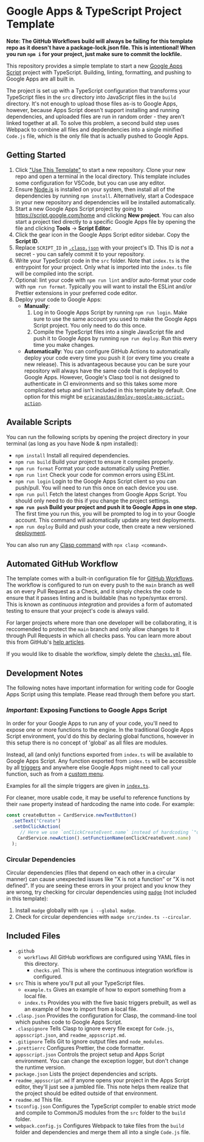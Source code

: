 # Google Apps & TypeScript Project Template

**Note: The GitHub Workflows build will always be failing for this template repo as it doesn't have
a package-lock.json file. This is intentional! When you run `npm i` for your project, just make sure
to commit the lockfile.**

This repository provides a simple template to start a new
[Google Apps Script](https://developers.google.com/apps-script) project with TypeScript. Building,
linting, formatting, and pushing to Google Apps are all built in.

The project is set up with a TypeScript configuration that transforms your TypeScript files in the
`src` directory into JavaScript files in the `build` directory. It's not enough to upload those
files as-is to Google Apps, however, because Apps Script doesn't support installing and running
dependencies, and uploaded files are run in random order - they aren't linked together at all. To
solve this problem, a second build step uses Webpack to combine all files and depdendencies into a
single minified `Code.js` file, which is the only file that is actually pushed to Google Apps.

## Getting Started

1. Click ["Use This Template"](https://github.com/iansan5653/gas-ts-template/generate) to start a
   new repository. Clone your new repo and open a terminal in the local directory. This template
   includes some configuration for VSCode, but you can use any editor.
2. Ensure [Node.js](https://nodejs.org/en/) is installed on your system, then install all of the
   dependencies by running `npm install`. Alternatively, start a Codespace in your new repository
   and dependencies will be installed automatically.
3. Start a new Google Apps Script project by going to https://script.google.com/home and clicking
   **New project**. You can also start a project tied directly to a specific Google Apps file by
   opening the file and clicking **Tools** -> **Script Editor**.
4. Click the gear icon in the Google Apps Script editor sidebar. Copy the **Script ID**.
5. Replace `SCRIPT_ID` in [`.clasp.json`](./.clasp.json) with your project's ID. This ID is _not_ a
   secret - you can safely commit it to your repository.
6. Write your TypeScript code in the `src` folder. Note that `index.ts` is the entrypoint for your
   project. Only what is imported into the `index.ts` file will be compiled into the script.
7. Optional: lint your code with `npm run lint` and/or auto-format your code with `npm run format`.
   Typically you will want to install the ESLint and/or Prettier extensions in your preferred code
   editor.
8. Deploy your code to Google Apps:
   - **Manually**:
     1. Log in to Google Apps Script by running `npm run login`. Make sure to use the same account
        you used to make the Google Apps Script project. You only need to do this once.
     2. Compile the TypeScript files into a single JavaScript file and push it to Google Apps by
        running `npm run deploy`. Run this every time you make changes.
   - **Automatically**: You can configure GitHub Actions to automatically deploy your code every
     time you push it (or every time you create a new release). This is advantageous because you can
     be sure your repository will always have the same code that is deployed to Google Apps.
     However, Google's Clasp tool is not designed to authenticate in CI environments and so this
     takes some more complicated setup and isn't included in this template by default. One option
     for this might be
     [`ericanastas/deploy-google-app-script-action`](https://github.com/ericanastas/deploy-google-app-script-action).

## Available Scripts

You can run the following scripts by opening the project directory in your terminal (as long as you
have Node & npm installed):

- `npm install` Install all required dependencies.
- `npm run build` Build your project to ensure it compiles properly.
- `npm run format` Format your code automatically using Prettier.
- `npm run lint` Check your code for common errors using ESLint.
- `npm run login` Login to the Google Apps Script client so you can push/pull. You will need to run
  this once on each device you use.
- `npm run pull` Fetch the latest changes from Google Apps Script. You should only need to do this
  if you change the project settings.
- **`npm run push` Build your project and push it to Google Apps in one step.** The first time you
  run this, you will be prompted to log in to your Google account. This command will automatically
  update any test deployments.
- `npm run deploy` Build and push your code, then create a new versioned
  [deployment](https://developers.google.com/apps-script/concepts/deployments).

You can also run any [Clasp command](https://developers.google.com/apps-script/guides/clasp) with
`npx clasp <command>`.

## Automated GitHub Workflow

The template comes with a built-in configuration file for
[GitHub Workflows](https://help.github.com/en/actions/configuring-and-managing-workflows). The
workflow is configured to run on every push to the `main` branch as well as on every Pull Request as
a Check, and it simply checks the code to ensure that it passes linting and is buildable (has no
type/syntax errors). This is known as _continuous integration_ and provides a form of automated
testing to ensure that your project's code is always valid.

For larger projects where more than one developer will be collaborating, it is reccomended to
protect the `main` branch and only allow changes to it through Pull Requests in which all checks
pass. You can learn more about this from GitHub's
[help articles](https://help.github.com/en/github/administering-a-repository/about-protected-branches).

If you would like to disable the workflow, simply delete the
[`checks.yml`](./.github/workflows/checks.yml) file.

## Development Notes

The following notes have important information for writing code for Google Apps Script using this
template. Please read through them before you start.

### **_Important_**: Exposing Functions to Google Apps Script

In order for your Google Apps to run any of your code, you'll need to expose one or more functions
to the engine. In the traditional Google Apps Script environment, you'd do this by declaring global
functions, however in this setup there is no concept of 'global' as all files are modules.

Instead, all (and only) functions exported from `index.ts` will be available to Google Apps Script.
Any function exported from `index.ts` will be accessible by all
[triggers](https://developers.google.com/apps-script/guides/triggers) and anywhere else Google Apps
might need to call your function, such as from a
[custom menu](https://developers.google.com/apps-script/guides/menus).

Examples for all the simple triggers are given in
[`index.ts`](https://github.com/iansan5653/gas-ts-template/blob/master/src/index.ts).

For cleaner, more usable code, it may be useful to reference functions by their `name` property instead of hardcoding the name into code.
For example:

```ts
const createButton = CardService.newTextButton()
  .setText("Create")
  .setOnClickAction(
     // Here we use `onClickCreateEvent.name` instead of hardcoding `"onClickCreateEvent"`
    CardService.newAction().setFunctionName(onClickCreateEvent.name)
  );
```

### Circular Dependencies

Circular dependencies (files that depend on each other in a circular manner) can cause unexpected
issues like "X is not a function" or "X is not defined". If you are seeing these errors in your
project and you know they are wrong, try checking for circular dependencies using
[`madge`](https://github.com/pahen/madge) (not included in this template):

1. Install `madge` globally with `npm i --global madge`.
2. Check for circular dependencies with `madge src/index.ts --circular`.

## Included Files

- `.github`
  - `workflows` All GitHub workflows are configured using YAML files in this directory.
    - `checks.yml` This is where the continuous integration workflow is configured.
- `src` This is where you'll put all your TypeScript files.
  - `example.ts` Gives an example of how to export something from a local file.
  - `index.ts` Provides you with the five basic triggers prebuilt, as well as an example of how to
    import from a local file.
- `.clasp.json` Provides the configuration for Clasp, the command-line tool which pushes code to
  Google Apps Script.
- `.claspignore` Tells Clasp to ignore every file except for `Code.js`, `appsscript.json`, and
  `readme_appsscript.md`.
- `.gitignore` Tells Git to ignore output files and `node_modules`.
- `.prettierrc` Configures Prettier, the code formatter.
- `appsscript.json` Controls the project setup and Apps Script environment. You can change the
  exception logger, but don't change the runtime version.
- `package.json` Lists the project dependencies and scripts.
- `readme_appsscript.md` If anyone opens your project in the Apps Script editor, they'll just see a
  jumbled file. This note helps them realize that the project should be edited outside of that
  environment.
- `readme.md` This file.
- `tsconfig.json` Configures the TypeScript compiler to enable strict mode and compile to CommonJS
  modules from the `src` folder to the `build` folder.
- `webpack.config.js` Configures Webpack to take files from the `build` folder and dependencies and
  merge them all into a single `Code.js` file.
